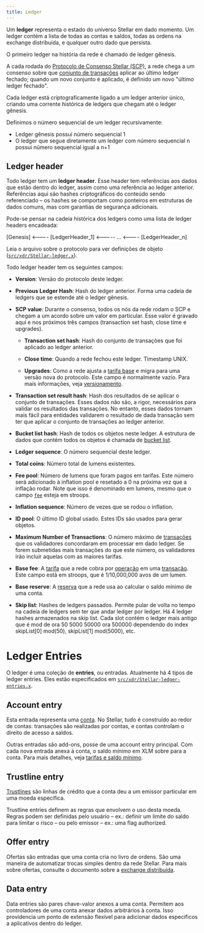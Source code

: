 ```yaml
---
title: Ledger
---
```


Um **ledger** representa o estado do universo Stellar em dado momento. Um ledger contém a lista de todas as contas e saldos, todas as ordens na exchange distribuída, e qualquer outro dado que persista.

O primeiro ledger na história da rede é chamado de ledger gênesis.

A cada rodada do [Protocolo de Consenso Stellar (SCP)](https://www.stellar.org/developers/learn/concepts/scp.html), a rede chega a um consenso sobre que [conjunto de transações](./transactions.md#conjuntos-de-transações) aplicar ao último ledger fechado; quando um novo conjunto é aplicado, é definido um novo "último ledger fechado".

Cada ledger está criptograficamente ligado a um ledger anterior único, criando uma corrente histórica de ledgers que chegam até o ledger gênesis.

Definimos o número sequencial de um ledger recursivamente:
* Ledger gênesis possui número sequencial 1
* O ledger que segue diretamente um ledger com número sequencial n possui número sequencial igual a n+1

## Ledger header
Todo ledger tem um **ledger header**. Esse header tem referências aos dados que estão dentro do ledger, assim como uma referência ao ledger anterior. Referências aqui são hashes criptográficos do conteúdo sendo referenciado – os hashes se comportam como ponteiros em estruturas de dados comuns, mas com garantias de segurança adicionais.

Pode-se pensar na cadeia histórica dos ledgers como uma lista de ledger headers encadeada:

[Genesis] <---- [LedgerHeader_1] <----- ... <---- [LedgerHeader_n]

Leia o arquivo sobre o protocolo para ver definições de objeto ([`src/xdr/Stellar-ledger.x`](https://github.com/stellar/stellar-core/blob/master/src/xdr/Stellar-ledger.x)).

Todo ledger header tem os seguintes campos:

- **Version**: Versão do protocolo deste ledger.

- **Previous Ledger Hash**: Hash do ledger anterior. Forma uma cadeia de ledgers que se estende até o ledger gênesis.

- **SCP value**: Durante o consenso, todos os nós da rede rodam o SCP e chegam a um acordo sobre um valor em particular. Esse valor é gravado aqui e nos próximos três campos (transaction set hash, close time e upgrades).

  - **Transaction set hash**: Hash do conjunto de transações que foi aplicado ao ledger anterior.

  - **Close time**: Quando a rede fechou este ledger. Timestamp UNIX.

  - **Upgrades**: Como a rede ajusta a [tarifa base](./fees.md) e migra para uma versão nova do protocolo. Este campo é normalmente vazio. Para mais informações, veja [versionamento](./versioning.md).

- **Transaction set result hash**: Hash dos resultados de se aplicar o conjunto de transações. Esses dados não são, a rigor, necessários para validar os resultados das transações. No entanto, esses dados tornam mais fácil para entidades validarem o resultado de dada transação sem ter que aplicar o conjunto de transações ao ledger anterior.

- **Bucket list hash**: Hash de todos os objetos neste ledger. A estrutura de dados que contém todos os objetos é chamada de [bucket list](https://github.com/stellar/stellar-core/tree/master/src/bucket).

- **Ledger sequence**: O número sequencial deste ledger.

- **Total coins**: Número total de lumens existentes.
- **Fee pool**: Número de lumens que foram pagos em tarifas. Este número será adicionado à inflation pool e resetado a 0 na próxima vez que a inflação rodar. Note que isso é denominado em lumens, mesmo que o campo [`fee`](./transactions.md#tarifa) esteja em stroops.


- **Inflation sequence**: Número de vezes que se rodou o inflation.

- **ID pool**: O último ID global usado. Estes IDs são usados para gerar objetos.

- **Maximum Number of Transactions**: O número máximo de [transações](./transactions.md) que os validadores concordaram em processar em dado ledger. Se forem submetidas mais transações do que este número, os validadores irão incluir aquelas com as maiores tarifas.

- **Base fee**: A [tarifa](./fees.md#tarifa-de-transação) que a rede cobra por [operação](./operations.md) em uma [transação](./transactions.md). Este campo está em stroops, que é 1/10,000,000 avos de um lumen.

- **Base reserve**: A [reserva](./fees.md#saldo-mínimo-da-conta) que a rede usa ao calcular o saldo mínimo de uma conta.

- **Skip list**: Hashes de ledgers passados. Permite pular de volta no tempo na cadeia de ledgers sem ter que andar ledger por ledger. Há 4 ledger hashes armazenados na skip list. Cada slot contém o ledger mais antigo que é mod de ora 50  5000  50000 ora 500000 dependendo do index skipList[0] mod(50), skipList[1] mod(5000), etc.



# Ledger Entries

O ledger é uma coleção de **entries**, ou entradas. Atualmente há 4 tipos de ledger entries. Eles estão especificados em
[`src/xdr/Stellar-ledger-entries.x`](https://github.com/stellar/stellar-core/blob/master/src/xdr/Stellar-ledger-entries.x).

## Account entry
Esta entrada representa uma [conta](./accounts.md). No Stellar, tudo é construído ao redor de contas: transações são realizadas por contas, e contas controlam o direito de acesso a saldos.

Outras entradas são add-ons, posse de uma account entry principal. Com cada nova entrada
anexa à conta, o saldo mínimo em XLM sobre para a
conta. Para mais detalhes, veja [tarifas e saldo mínimo](./fees.md#saldo-mínimo-da-conta).

## Trustline entry
[Trustlines](./assets.md) são linhas de crédito que a conta deu a um emissor particular em uma moeda específica.

Trustline entries definem as regras que envolvem o uso desta moeda. Regras podem ser definidas pelo usuário – ex.: definir um limite do saldo para limitar o risco – ou pelo emissor – ex.: uma flag authorized.

## Offer entry
Ofertas são entradas que uma conta cria no livro de ordens. São uma maneira de automatizar trocas simples dentro da rede Stellar. Para mais sobre ofertas, consulte o documento sobre a [exchange distribuída](exchange.md).

## Data entry
Data entries são pares chave-valor anexos a uma conta. Permitem aos controladores de uma conta anexar dados arbitrários à conta. Isso providencia um ponto de extensão flexível para adicionar dados específicos a aplicativos dentro do ledger.
